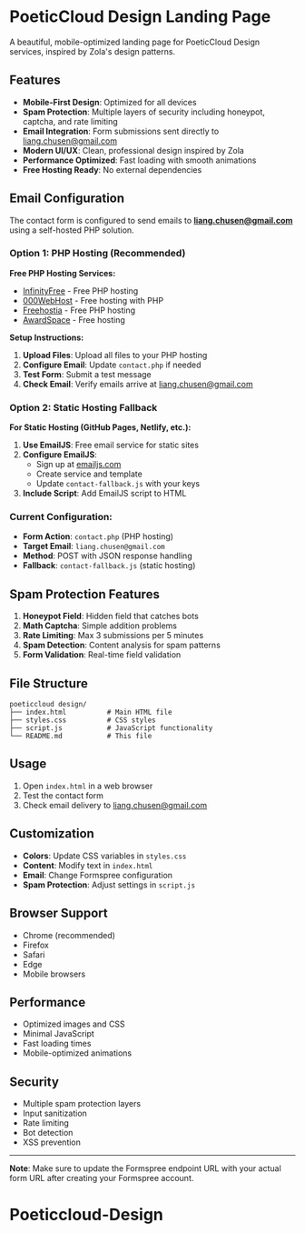 # PoeticCloud Design Landing Page

A beautiful, mobile-optimized landing page for PoeticCloud Design services, inspired by Zola's design patterns.

## Features

- **Mobile-First Design**: Optimized for all devices
- **Spam Protection**: Multiple layers of security including honeypot, captcha, and rate limiting
- **Email Integration**: Form submissions sent directly to liang.chusen@gmail.com
- **Modern UI/UX**: Clean, professional design inspired by Zola
- **Performance Optimized**: Fast loading with smooth animations
- **Free Hosting Ready**: No external dependencies

## Email Configuration

The contact form is configured to send emails to **liang.chusen@gmail.com** using a self-hosted PHP solution.

### Option 1: PHP Hosting (Recommended)

**Free PHP Hosting Services:**
- [InfinityFree](https://infinityfree.net) - Free PHP hosting
- [000WebHost](https://000webhost.com) - Free hosting with PHP
- [Freehostia](https://freehostia.com) - Free PHP hosting
- [AwardSpace](https://awardspace.com) - Free hosting

**Setup Instructions:**
1. **Upload Files**: Upload all files to your PHP hosting
2. **Configure Email**: Update `contact.php` if needed
3. **Test Form**: Submit a test message
4. **Check Email**: Verify emails arrive at liang.chusen@gmail.com

### Option 2: Static Hosting Fallback

**For Static Hosting (GitHub Pages, Netlify, etc.):**
1. **Use EmailJS**: Free email service for static sites
2. **Configure EmailJS**: 
   - Sign up at [emailjs.com](https://emailjs.com)
   - Create service and template
   - Update `contact-fallback.js` with your keys
3. **Include Script**: Add EmailJS script to HTML

### Current Configuration:
- **Form Action**: `contact.php` (PHP hosting)
- **Target Email**: `liang.chusen@gmail.com`
- **Method**: POST with JSON response handling
- **Fallback**: `contact-fallback.js` (static hosting)

## Spam Protection Features

1. **Honeypot Field**: Hidden field that catches bots
2. **Math Captcha**: Simple addition problems
3. **Rate Limiting**: Max 3 submissions per 5 minutes
4. **Spam Detection**: Content analysis for spam patterns
5. **Form Validation**: Real-time field validation

## File Structure

```
poeticcloud design/
├── index.html          # Main HTML file
├── styles.css          # CSS styles
├── script.js           # JavaScript functionality
└── README.md           # This file
```

## Usage

1. Open `index.html` in a web browser
2. Test the contact form
3. Check email delivery to liang.chusen@gmail.com

## Customization

- **Colors**: Update CSS variables in `styles.css`
- **Content**: Modify text in `index.html`
- **Email**: Change Formspree configuration
- **Spam Protection**: Adjust settings in `script.js`

## Browser Support

- Chrome (recommended)
- Firefox
- Safari
- Edge
- Mobile browsers

## Performance

- Optimized images and CSS
- Minimal JavaScript
- Fast loading times
- Mobile-optimized animations

## Security

- Multiple spam protection layers
- Input sanitization
- Rate limiting
- Bot detection
- XSS prevention

---

**Note**: Make sure to update the Formspree endpoint URL with your actual form URL after creating your Formspree account.
# Poeticcloud-Design
